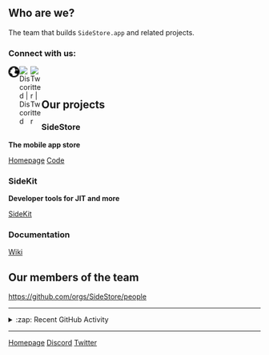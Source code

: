 <!-- 
Docs: How to use GitHub README and actions to auto-generate embedded content.
https://github.com/anuraghazra/github-readme-stats
https://www.youtube.com/watch?v=n6d4KHSKqGk
https://github.com/rahuldkjain/github-profile-readme-generator
 -->

## Who are we?

The team that builds `SideStore.app` and related projects.

### Connect with us:

<!--
[![Website](https://img.shields.io/website?label=sidestore.io&style=for-the-badge&url=https://sidestore.io)](https://sidestore.io)
[![Twitter Follow](https://img.shields.io/twitter/follow/sidestore_io?color=1DA1F2&logo=twitter&style=for-the-badge)](https://twitter.com/intent/follow?original_referer=https%3A%2F%2Fgithub.com%2Fsidestore&screen_name=sidestore)
[![GitHub Followers](https://img.shields.io/github/followers/sidestore?style=for-the-badge)]()
[![GitHub Sponsors](https://img.shields.io/github/sponsors/sidestore?style=for-the-badge
)]() 
-->

[<img align="left" alt="sidestore.io" width="22px" src="https://raw.githubusercontent.com/iconic/open-iconic/master/svg/globe.svg" />][website]
[<img align="left" alt="Discord | Discord" width="22px" src="https://cdn.jsdelivr.net/npm/simple-icons@v3/icons/discord.svg" />][discord]
[<img align="left" alt="Twitter | Twitter" width="22px" src="https://cdn.jsdelivr.net/npm/simple-icons@v3/icons/twitter.svg" />][twitter]

<br />
<br />

## Our projects

### SideStore

__The mobile app store__

[Homepage][website]
[Code][git.sidestore]

### SideKit

__Developer tools for JIT and more__

[SideKit][git.sidekit]

### Documentation

[Wiki][wiki]

## Our members of the team

https://github.com/orgs/SideStore/people

---

<details>
  <summary>:zap: Recent GitHub Activity</summary>

<!--START_SECTION:activity-->
1. 🗣 Commented on [#825](https://github.com/SideStore/SideStore/issues/825) in [SideStore/SideStore](https://github.com/SideStore/SideStore)
2. 🗣 Commented on [#227](https://github.com/SideStore/SideStore/issues/227) in [SideStore/SideStore](https://github.com/SideStore/SideStore)
3. ❗️ Reopened issue [#227](https://github.com/SideStore/SideStore/issues/227) in [SideStore/SideStore](https://github.com/SideStore/SideStore)
4. 🗣 Commented on [#820](https://github.com/SideStore/SideStore/issues/820) in [SideStore/SideStore](https://github.com/SideStore/SideStore)
5. ❗️ Opened issue [#12](https://github.com/SideStore/apps.json/issues/12) in [SideStore/apps.json](https://github.com/SideStore/apps.json)
6. ❗️ Opened issue [#886](https://github.com/SideStore/SideStore/issues/886) in [SideStore/SideStore](https://github.com/SideStore/SideStore)
7. ❗️ Opened issue [#885](https://github.com/SideStore/SideStore/issues/885) in [SideStore/SideStore](https://github.com/SideStore/SideStore)
8. 🗣 Commented on [#881](https://github.com/SideStore/SideStore/issues/881) in [SideStore/SideStore](https://github.com/SideStore/SideStore)
9. 🗣 Commented on [#884](https://github.com/SideStore/SideStore/issues/884) in [SideStore/SideStore](https://github.com/SideStore/SideStore)
10. ❗️ Closed issue [#884](https://github.com/SideStore/SideStore/issues/884) in [SideStore/SideStore](https://github.com/SideStore/SideStore)
11. ❗️ Closed issue [#883](https://github.com/SideStore/SideStore/issues/883) in [SideStore/SideStore](https://github.com/SideStore/SideStore)
12. ❗️ Opened issue [#884](https://github.com/SideStore/SideStore/issues/884) in [SideStore/SideStore](https://github.com/SideStore/SideStore)
13. ❗️ Opened issue [#883](https://github.com/SideStore/SideStore/issues/883) in [SideStore/SideStore](https://github.com/SideStore/SideStore)
14. 🗣 Commented on [#881](https://github.com/SideStore/SideStore/issues/881) in [SideStore/SideStore](https://github.com/SideStore/SideStore)
15. 🗣 Commented on [#846](https://github.com/SideStore/SideStore/issues/846) in [SideStore/SideStore](https://github.com/SideStore/SideStore)
16. 🗣 Commented on [#846](https://github.com/SideStore/SideStore/issues/846) in [SideStore/SideStore](https://github.com/SideStore/SideStore)
17. 🗣 Commented on [#846](https://github.com/SideStore/SideStore/issues/846) in [SideStore/SideStore](https://github.com/SideStore/SideStore)
18. 🗣 Commented on [#781](https://github.com/SideStore/SideStore/issues/781) in [SideStore/SideStore](https://github.com/SideStore/SideStore)
19. 🗣 Commented on [#880](https://github.com/SideStore/SideStore/issues/880) in [SideStore/SideStore](https://github.com/SideStore/SideStore)
20. 🗣 Commented on [#193](https://github.com/SideStore/SideStore/issues/193) in [SideStore/SideStore](https://github.com/SideStore/SideStore)
<!--END_SECTION:activity-->

</details>

---

[Homepage][patreon] [Discord][discord] [Twitter][twitter]

<!--
- [Patreon][patreon]
- [OpenCollective][opencollective]
- [YouTube][youtube]
-->

[website]: https://sidestore.io
[wiki]: https://wiki.sidestore.io
[twitter]: https://twitter.com/sidestore_io
[discord]: https://discord.gg/sidestore-949183273383395328
[youtube]: https://youtube.com/TODO
[patreon]: https://www.patreon.com/SideStore
[opencollective]: https://opencollective.com/TODO
[git.sidestore]: https://github.com/SideStore/SideStore/
[git.sidekit]: https://github.com/SideStore/SideKit


